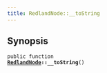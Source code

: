 ```yaml
---
title: RedlandNode::__toString
---
```


## Synopsis

<code>public function <b><a href="RedlandNode">RedlandNode</a>::__toString</b>()</code>

